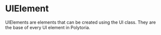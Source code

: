 # UIElement
UIElements are elements that can be created using the UI class. They are the base of every UI element in Polytoria.
